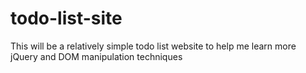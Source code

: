 # todo-list-site
This will be a relatively simple todo list website to help me learn more jQuery and DOM manipulation techniques
